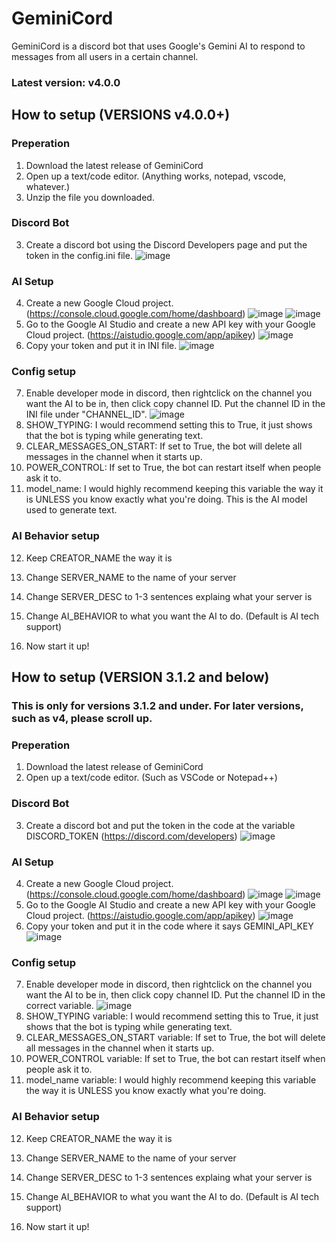 # GeminiCord
GeminiCord is a discord bot that uses Google's Gemini AI to respond to messages from all users in a certain channel.
### Latest version: v4.0.0


## How to setup (VERSIONS v4.0.0+)
### Preperation
1. Download the latest release of GeminiCord
2. Open up a text/code editor. (Anything works, notepad, vscode, whatever.)
3. Unzip the file you downloaded.

### Discord Bot 
3. Create a discord bot using the Discord Developers page and put the token in the config.ini file. ![image](https://github.com/user-attachments/assets/97e01425-79dd-49ee-b960-0844047e3920)


### AI Setup
4. Create a new Google Cloud project. (https://console.cloud.google.com/home/dashboard) ![image](https://github.com/user-attachments/assets/8dd24414-0f73-4215-9b6d-9fb12103f447) ![image](https://github.com/user-attachments/assets/9f221b67-12a6-41e2-ba2a-f28dc88816ff)
5. Go to the Google AI Studio and create a new API key with your Google Cloud project. (https://aistudio.google.com/app/apikey) ![image](https://github.com/user-attachments/assets/8546e170-2cfd-4589-85d3-0e4fc31b31b0)
6. Copy your token and put it in INI file. ![image](https://github.com/user-attachments/assets/c15af383-0094-44f5-a8d7-8c35713c3a70)


### Config setup
7. Enable developer mode in discord, then rightclick on the channel you want the AI to be in, then click copy channel ID. Put the channel ID in the INI file under "CHANNEL_ID". ![image](https://github.com/user-attachments/assets/fd1cbd19-04ff-4360-b003-58b9133fa20e)
8. SHOW_TYPING: I would recommend setting this to True, it just shows that the bot is typing while generating text.
9. CLEAR_MESSAGES_ON_START: If set to True, the bot will delete all messages in the channel when it starts up.
10. POWER_CONTROL: If set to True, the bot can restart itself when people ask it to.
11. model_name: I would highly recommend keeping this variable the way it is UNLESS you know exactly what you're doing. This is the AI model used to generate text.

### AI Behavior setup
12. Keep CREATOR_NAME the way it is
13. Change SERVER_NAME to the name of your server
14. Change SERVER_DESC to 1-3 sentences explaing what your server is
15. Change AI_BEHAVIOR to what you want the AI to do. (Default is AI tech support)

16. Now start it up!









## How to setup (VERSION 3.1.2 and below)
### This is only for versions 3.1.2 and under. For later versions, such as v4, please scroll up.

### Preperation
1. Download the latest release of GeminiCord
2. Open up a text/code editor. (Such as VSCode or Notepad++)

### Discord Bot 
3. Create a discord bot and put the token in the code at the variable DISCORD_TOKEN (https://discord.com/developers) ![image](https://github.com/user-attachments/assets/d0eae4ed-a9f3-4da6-8ca9-03f1c737cf41)


### AI Setup
4. Create a new Google Cloud project. (https://console.cloud.google.com/home/dashboard) ![image](https://github.com/user-attachments/assets/8dd24414-0f73-4215-9b6d-9fb12103f447) ![image](https://github.com/user-attachments/assets/9f221b67-12a6-41e2-ba2a-f28dc88816ff)
5. Go to the Google AI Studio and create a new API key with your Google Cloud project. (https://aistudio.google.com/app/apikey) ![image](https://github.com/user-attachments/assets/8546e170-2cfd-4589-85d3-0e4fc31b31b0)
6. Copy your token and put it in the code where it says GEMINI_API_KEY ![image](https://github.com/user-attachments/assets/541e72a8-e00c-40c7-b5eb-d368e6c724ac)

### Config setup
7. Enable developer mode in discord, then rightclick on the channel you want the AI to be in, then click copy channel ID. Put the channel ID in the correct variable. ![image](https://github.com/user-attachments/assets/056552c3-9d06-44b3-9341-44ecbd8e613b)
8. SHOW_TYPING variable: I would recommend setting this to True, it just shows that the bot is typing while generating text.
9. CLEAR_MESSAGES_ON_START variable: If set to True, the bot will delete all messages in the channel when it starts up.
10. POWER_CONTROL variable: If set to True, the bot can restart itself when people ask it to.
11. model_name variable: I would highly recommend keeping this variable the way it is UNLESS you know exactly what you're doing.

### AI Behavior setup
12. Keep CREATOR_NAME the way it is
13. Change SERVER_NAME to the name of your server
14. Change SERVER_DESC to 1-3 sentences explaing what your server is
15. Change AI_BEHAVIOR to what you want the AI to do. (Default is AI tech support)

16. Now start it up!



 
